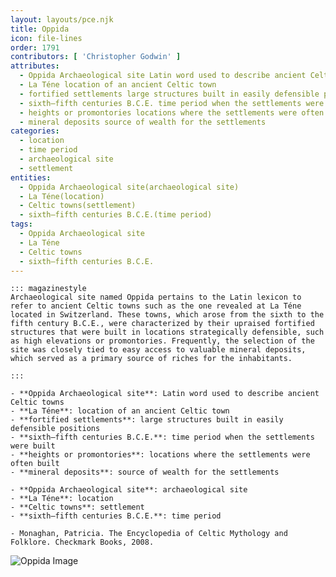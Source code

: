 ```yaml
---
layout: layouts/pce.njk
title: Oppida
icon: file-lines
order: 1791
contributors: [ 'Christopher Godwin' ]
attributes:
  - Oppida Archaeological site Latin word used to describe ancient Celtic towns
  - La Téne location of an ancient Celtic town
  - fortified settlements large structures built in easily defensible positions
  - sixth–fifth centuries B.C.E. time period when the settlements were built
  - heights or promontories locations where the settlements were often built
  - mineral deposits source of wealth for the settlements
categories:
  - location
  - time period
  - archaeological site
  - settlement
entities:
  - Oppida Archaeological site(archaeological site)
  - La Téne(location)
  - Celtic towns(settlement)
  - sixth–fifth centuries B.C.E.(time period)
tags:
  - Oppida Archaeological site
  - La Téne
  - Celtic towns
  - sixth–fifth centuries B.C.E.
---
```

``` tab [group1:Info]
::: magazinestyle
Archaeological site named Oppida pertains to the Latin lexicon to refer to ancient Celtic towns such as the one revealed at La Téne located in Switzerland. These towns, which arose from the sixth to the fifth century B.C.E., were characterized by their upraised fortified structures that were built in locations strategically defensible, such as high elevations or promontories. Frequently, the selection of the site was closely tied to easy access to valuable mineral deposits, which served as a primary source of riches for the inhabitants.

:::
```
``` tab [group1:Attributes]
- **Oppida Archaeological site**: Latin word used to describe ancient Celtic towns
- **La Téne**: location of an ancient Celtic town
- **fortified settlements**: large structures built in easily defensible positions
- **sixth–fifth centuries B.C.E.**: time period when the settlements were built
- **heights or promontories**: locations where the settlements were often built
- **mineral deposits**: source of wealth for the settlements
```
``` tab [group1:Entities]
- **Oppida Archaeological site**: archaeological site
- **La Téne**: location
- **Celtic towns**: settlement
- **sixth–fifth centuries B.C.E.**: time period
```
``` tab [group1:Sources]
- Monaghan, Patricia. The Encyclopedia of Celtic Mythology and Folklore. Checkmark Books, 2008.
```
![Oppida Image](['https://upload.wikimedia.org/wikipedia/commons/thumb/8/81/KMM_-_Osttor_Oppidum_2.jpg/1200px-KMM_-_Osttor_Oppidum_2.jpg'])
